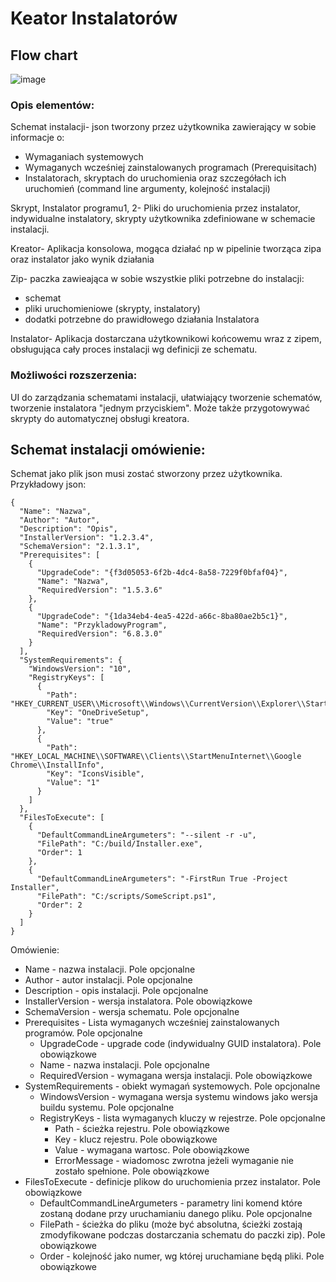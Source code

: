 # Keator Instalatorów

## Flow chart
![image](https://user-images.githubusercontent.com/35073455/180638933-705253c9-8339-44e9-bcff-4f049949a364.png)

### Opis elementów:
Schemat instalacji- json tworzony przez użytkownika zawierający w sobie informacje o:
- Wymaganiach systemowych
- Wymaganych wcześniej zainstalowanych programach (Prerequisitach)
- Instalatorach, skryptach do uruchomienia oraz szczegółach ich uruchomień (command line argumenty, kolejność instalacji)

Skrypt, Instalator programu1, 2- Pliki do uruchomienia przez instalator, indywidualne instalatory, skrypty użytkownika zdefiniowane w schemacie instalacji.

Kreator- Aplikacja konsolowa, mogąca działać np w pipelinie tworząca zipa oraz instalator jako wynik działania

Zip- paczka zawieająca w sobie wszystkie pliki potrzebne do instalacji:
- schemat
- pliki uruchomieniowe (skrypty, instalatory)
- dodatki potrzebne do prawidłowego działania Instalatora

Instalator- Aplikacja dostarczana użytkownikowi końcowemu wraz z zipem, obsługująca cały proces instalacji wg definicji ze schematu.

### Możliwości rozszerzenia:
UI do zarządzania schematami instalacji, ułatwiający tworzenie schematów, tworzenie instalatora "jednym przyciskiem".
Może także przygotowywać skrypty do automatycznej obsługi kreatora.

## Schemat instalacji omówienie:
Schemat jako plik json musi zostać stworzony przez użytkownika.
Przykładowy json:
```
{
  "Name": "Nazwa",
  "Author": "Autor",
  "Description": "Opis",
  "InstallerVersion": "1.2.3.4",
  "SchemaVersion": "2.1.3.1",
  "Prerequisites": [
    {
      "UpgradeCode": "{f3d05053-6f2b-4dc4-8a58-7229f0bfaf04}",
      "Name": "Nazwa",
      "RequiredVersion": "1.5.3.6"
    },
    {
      "UpgradeCode": "{1da34eb4-4ea5-422d-a66c-8ba80ae2b5c1}",
      "Name": "PrzykladowyProgram",
      "RequiredVersion": "6.8.3.0"
    }
  ],
  "SystemRequirements": {
    "WindowsVersion": "10",
    "RegistryKeys": [
      {
        "Path": "HKEY_CURRENT_USER\\Microsoft\\Windows\\CurrentVersion\\Explorer\\StartupApproved\\Run",
        "Key": "OneDriveSetup",
        "Value": "true"
      },
      {
        "Path": "HKEY_LOCAL_MACHINE\\SOFTWARE\\Clients\\StartMenuInternet\\Google Chrome\\InstallInfo",
        "Key": "IconsVisible",
        "Value": "1"
      }
    ]
  },
  "FilesToExecute": [
    {
      "DefaultCommandLineArgumeters": "--silent -r -u",
      "FilePath": "C:/build/Installer.exe",
      "Order": 1
    },
    {
      "DefaultCommandLineArgumeters": "-FirstRun True -Project Installer",
      "FilePath": "C:/scripts/SomeScript.ps1",
      "Order": 2
    }
  ]
}
```
Omówienie:
- Name - nazwa instalacji. Pole opcjonalne
- Author - autor instalacji. Pole opcjonalne
- Description - opis instalacji. Pole opcjonalne
- InstallerVersion - wersja instalatora. Pole obowiązkowe
- SchemaVersion - wersja schematu. Pole opcjonalne
- Prerequisites - Lista wymaganych wcześniej zainstalowanych programów. Pole opcjonalne
  - UpgradeCode - upgrade code (indywidualny GUID instalatora). Pole obowiązkowe
  - Name - nazwa instalacji. Pole opcjonalne
  - RequiredVersion - wymagana wersja instalacji. Pole obowiązkowe
- SystemRequirements - obiekt wymagań systemowych. Pole opcjonalne
  - WindowsVersion - wymagana wersja systemu windows jako wersja buildu systemu. Pole opcjonalne
  - RegistryKeys - lista wymaganych kluczy w rejestrze. Pole opcjonalne
    - Path - ścieżka rejestru. Pole obowiązkowe
    - Key - klucz rejestru. Pole obowiązkowe
    - Value - wymagana wartosc. Pole obowiązkowe
    - ErrorMessage - wiadomosc zwrotna jeżeli wymaganie nie zostało spełnione. Pole obowiązkowe
- FilesToExecute - definicje plikow do uruchomienia przez instalator. Pole obowiązkowe
  - DefaultCommandLineArgumeters - parametry lini komend które zostaną dodane przy uruchamianiu danego pliku. Pole opcjonalne
  - FilePath - ścieżka do pliku (może być absolutna, ścieżki zostają zmodyfikowane podczas dostarczania schematu do paczki zip). Pole obowiązkowe
  - Order - kolejność jako numer, wg której uruchamiane będą pliki. Pole obowiązkowe
